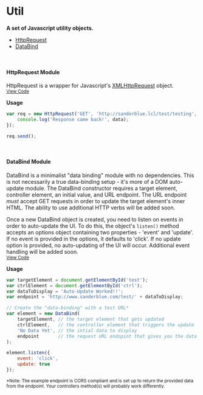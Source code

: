 # Util
**A set of Javascript utility objects.**

- [HttpRequest](#HttpRequest)
- [DataBind](#DataBind)

<br>

<a name="HttpRequest"></a>

#### HttpRequest Module
HttpRequest is a wrapper for Javascript's [XMLHttpRequest](https://developer.mozilla.org/en-US/docs/Web/API/XMLHttpRequest) object.<br>
<sup>[View Code](https://github.com/sanderblue/util/blob/master/HttpRequest.js)</sup>

**Usage**
```javascript
var req = new HttpRequest('GET', 'http://sanderblue.lcl/test/testing', function(data) {
    console.log('Response came back!', data);
});

req.send();

```
<br>

<a name="DataBind"></a>

#### DataBind Module
DataBind is a minimalist "data binding" module with no dependencies. This is not necessarily a true data-binding setup - it's more of a DOM auto-update module. The DataBind constructor requires a target element, controller element, an initial value, and URL endpoint. The URL endpoint *must* accept GET requests in order to update the target element's inner HTML. The ability to use additional HTTP verbs will be added soon.

Once a new DataBind object is created, you need to listen on events in order to auto-update the UI. To do this, the object's `listen()` method accepts an options object containing two properties - 'event' and 'update'. If no event is provided in the options, it defaults to 'click'. If no update option is provided, no auto-updating of the UI will occur. Additional event handling will be added soon.<br>
<sup>[View Code](https://github.com/sanderblue/util/blob/master/DataBind.js)</sup>

**Usage**
```javascript
var targetElement = document.getElementById('test');
var ctrlElement = document.getElementById('ctrl');
var dataToDisplay = 'Auto-Update Worked!!';
var endpoint = 'http://www.sanderblue.com/test/' + dataToDisplay;

// Create the "data-binding" with a test URL*
var element = new DataBind(
    targetElement, // the target element that gets updated
    ctrlElement,   // the controller element that triggers the update
    'No Data Yet', // the intial data to display
    endpoint       // the request URL endopint that gives you the data
);

element.listen({
    event: 'click',
    update: true
});

```
<sup>*Note: The example endpoint is CORS compliant and is set up to return the provided data from the endpoint. Your controllers method(s) will probably work differently.</sup>
